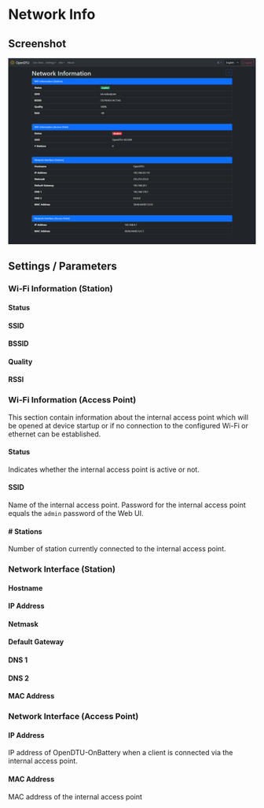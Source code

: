 # Network Info

## Screenshot

![Network Info](../../assets/images/screenshots/network_info.png)

## Settings / Parameters

### Wi-Fi Information (Station)

#### Status

#### SSID

#### BSSID

#### Quality

#### RSSI

### Wi-Fi Information (Access Point)

This section contain information about the internal access point which will be opened at device startup or if no connection to the configured Wi-Fi or ethernet can be established.

#### Status

Indicates whether the internal access point is active or not.

#### SSID

Name of the internal access point. Password for the internal access point equals the `admin` password of the Web UI.

#### # Stations

Number of station currently connected to the internal access point.

### Network Interface (Station)

#### Hostname

#### IP Address

#### Netmask

#### Default Gateway

#### DNS 1

#### DNS 2

#### MAC Address

### Network Interface (Access Point)

#### IP Address

IP address of OpenDTU-OnBattery when a client is connected via the internal access point.

#### MAC Address

MAC address of the internal access point
